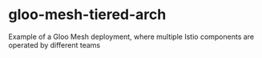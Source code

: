 # gloo-mesh-tiered-arch
Example of a Gloo Mesh deployment, where multiple Istio components are operated by different teams
